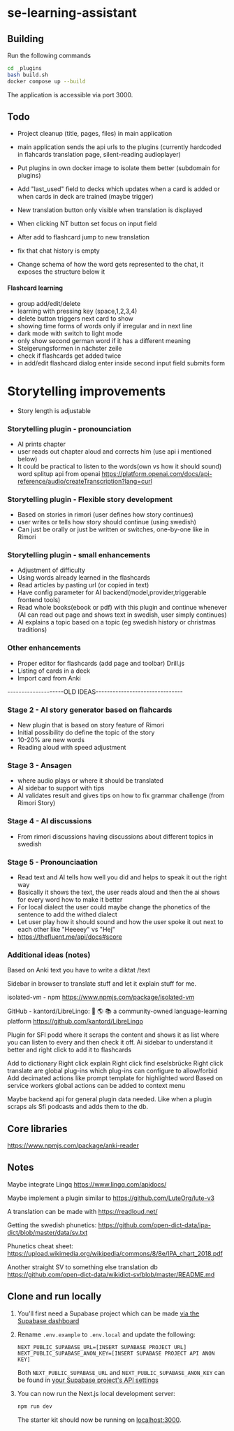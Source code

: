 # se-learning-assistant

## Building

Run the following commands

```bash
cd _plugins
bash build.sh
docker compose up --build
```
The application is accessible via port 3000.

## Todo
- Project cleanup (title, pages, files) in main application
- main application sends the api urls to the plugins (currently hardcoded in flahcards translation page, silent-reading audioplayer)
- Put plugins in own docker image to isolate them better (subdomain for plugins)

- Add "last_used" field to decks which updates when a card is added or when cards in deck are trained (maybe trigger)
- New translation button only visible when translation is displayed
- When clicking NT button set focus on input field
- After add to flashcard jump to new translation
- fix that chat history is empty
- Change schema of how the word gets represented to the chat, it exposes the structure below it

#### Flashcard learning
- group add/edit/delete
- learning with pressing key (space,1,2,3,4)
- delete button triggers next card to show
- showing time forms of words only if irregular and in next line
- dark mode with switch to light mode
- only show second german word if it has a different meaning
- Steigerungsformen in nächster zeile
- check if flashcards get added twice
- in add/edit flashcard dialog enter inside second input field submits form

# Storytelling improvements
- Story length is adjustable

### Storytelling plugin - pronounciation
- AI prints chapter
- user reads out chapter aloud and corrects him (use api i mentioned below)
- It could be practical to listen to the words(own vs how it should sound) word splitup api from openai https://platform.openai.com/docs/api-reference/audio/createTranscription?lang=curl

### Storytelling plugin - Flexible story development
- Based on stories in rimori (user defines how story continues)
- user writes or tells how story should continue (using swedish)
- Can just be orally or just be written or switches, one-by-one like in Rimori

### Storytelling plugin - small enhancements
- Adjustment of difficulty
- Using words already learned in the flashcards
- Read articles by pasting url (or copied in text)
- Have config parameter for AI backend(model,provider,triggerable frontend tools)
- Read whole books(ebook or pdf) with this plugin and continue whenever (AI can read out page and shows text in swedish, user simply continues)
- AI explains a topic based on a topic (eg swedish history or christmas traditions)

### Other enhancements
- Proper editor for flashcards (add page and toolbar) Drill.js
- Listing of cards in a deck
- Import card from Anki


--------------------OLD IDEAS-------------------------------
### Stage 2 - AI story generator based on flahcards

- New plugin that is based on story feature of Rimori
- Initial possibility do define the topic of the story
- 10-20% are new words
- Reading aloud with speed adjustment

### Stage 3 - Ansagen

- where audio plays or where it should be translated
- AI sidebar to support with tips
- AI validates result and gives tips on how to fix grammar challenge (from Rimori Story)

### Stage 4 - AI discussions

- From rimori discussions having discussions about different topics in swedish

### Stage 5 - Pronounciaation

- Read text and AI tells how well you did and helps to speak it out the right way
- Basically it shows the text, the user reads aloud and then the ai shows for every word how to make it better
- For local dialect the user could maybe change the phonetics of the sentence to add the withed dialect
- Let user play how it should sound and how the user spoke it out next to each other like "Heeeey" vs "Hej"
- https://thefluent.me/api/docs#score


### Additional ideas (notes)
Based on Anki text you have to write a diktat /text

Sidebar in browser to translate stuff and let it explain stuff for me.

isolated-vm - npm
https://www.npmjs.com/package/isolated-vm

GitHub - kantord/LibreLingo: 🐢 🌎 📚 a community-owned language-learning platform
https://github.com/kantord/LibreLingo

Plugin for SFI podd where it scraps the content and shows it as list where you can listen to every and then check it off. Ai sidebar to understand it better and right click to add it to flashcards

Add to dictionary
Right click explain
Right click find eselsbrücke
Right click translate are global plug-ins which plug-ins can configure to allow/forbid
Add decimated actions like prompt template for highlighted word
Based on service workers global actions can be added to context menu

Maybe backend api for general plugin data needed. Like when a plugin scraps als Sfi podcasts and adds them to the db.

## Core libraries

https://www.npmjs.com/package/anki-reader

## Notes

Maybe integrate Lingq https://www.lingq.com/apidocs/

Maybe implement a plugin similar to https://github.com/LuteOrg/lute-v3

A translation can be made with https://readloud.net/

Getting the swedish phunetics: https://github.com/open-dict-data/ipa-dict/blob/master/data/sv.txt

Phunetics cheat sheet: https://upload.wikimedia.org/wikipedia/commons/8/8e/IPA_chart_2018.pdf

Another straight SV to something else translation db https://github.com/open-dict-data/wikidict-sv/blob/master/README.md

## Clone and run locally

1. You'll first need a Supabase project which can be made [via the Supabase dashboard](https://database.new)

2. Rename `.env.example` to `.env.local` and update the following:

   ```
   NEXT_PUBLIC_SUPABASE_URL=[INSERT SUPABASE PROJECT URL]
   NEXT_PUBLIC_SUPABASE_ANON_KEY=[INSERT SUPABASE PROJECT API ANON KEY]
   ```

   Both `NEXT_PUBLIC_SUPABASE_URL` and `NEXT_PUBLIC_SUPABASE_ANON_KEY` can be found in [your Supabase project's API settings](https://app.supabase.com/project/_/settings/api)

3. You can now run the Next.js local development server:

   ```bash
   npm run dev
   ```

   The starter kit should now be running on [localhost:3000](http://localhost:3000/).

